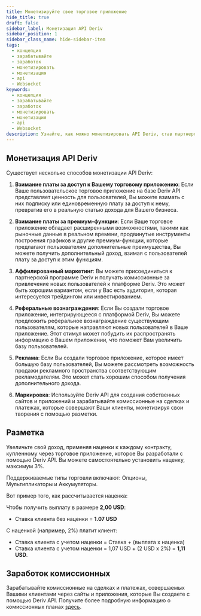 ```yaml
---
title: Монетизируйте свое торговое приложение
hide_title: true
draft: false
sidebar_label: Монетизация API Deriv
sidebar_position: 1
sidebar_class_name: hide-sidebar-item
tags:
  - концепция
  - зарабатывайте
  - заработок
  - монетизировать
  - монетизация
  - api
  - Websocket
keywords:
  - концепция
  - зарабатывайте
  - заработок
  - монетизировать
  - монетизация
  - api
  - Websocket
description: Узнайте, как можно монетизировать API Deriv, став партнером Deriv, разместив рекламу в своем торговом приложении или предложив премиум-функции.
---
```


## Монетизация API Deriv

Существует несколько способов монетизации API Deriv:

1. **Взимание платы за доступ к Вашему торговому приложению**: Если Ваше пользовательское торговое приложение на базе Deriv API представляет ценность для пользователей, Вы можете взимать с них подписку или единовременную плату за доступ к нему, превратив его в реальную статью дохода для Вашего бизнеса.

2. **Взимание платы за премиум-функции**: Если Ваше торговое приложение обладает расширенными возможностями, такими как рыночные данные в реальном времени, продвинутые инструменты построения графиков и другие премиум-функции, которые предлагают пользователям дополнительные преимущества, Вы можете получить дополнительный доход, взимая с пользователей плату за доступ к этим функциям.

3. **Аффилированный маркетинг**: Вы можете присоединиться к партнерской программе Deriv и получать комиссионные за привлечение новых пользователей к платформе Deriv. Это может быть хорошим вариантом, если у Вас есть аудитория, которая интересуется трейдингом или инвестированием.

4. **Реферальные вознаграждения**: Если Вы создали торговое приложение, интегрирующееся с платформой Deriv, Вы можете предложить реферальное вознаграждение существующим пользователям, которые направляют новых пользователей в Ваше приложение. Этот стимул может побудить их распространять информацию о Вашем приложении, что поможет Вам увеличить базу пользователей.

5. **Реклама**: Если Вы создали торговое приложение, которое имеет большую базу пользователей, Вы можете рассмотреть возможность продажи рекламного пространства соответствующим рекламодателям. Это может стать хорошим способом получения дополнительного дохода.

6. **Маркировка**: Используйте Deriv API для создания собственных сайтов и приложений и зарабатывайте комиссионные на сделках и платежах, которые совершают Ваши клиенты, монетизируя свои творения с помощью разметки.

## Разметка

Увеличьте свой доход, применяя наценки к каждому контракту, купленному через торговое приложение, которое Вы разработали с помощью Deriv API. Вы можете самостоятельно установить наценку, максимум 3%.

Поддерживаемые типы торговли включают: Опционы, Мультипликаторы и Аккумуляторы.

Вот пример того, как рассчитывается наценка:

Чтобы получить выплату в размере **2,00 USD**:

- Ставка клиента без наценки = **1.07 USD**

С наценкой (например, 2%) платит клиент:

- Ставка клиента с учетом наценки = Ставка + (выплата х наценка)
- Ставка клиента с учетом наценки = 1,07 USD + (2 USD x 2%) = **1,11 USD**.

## Заработок комиссионных

Зарабатывайте комиссионные на сделках и платежах, совершаемых Вашими клиентами через сайты и приложения, которые Вы создаете с помощью Deriv API. Получите более подробную информацию о комиссионных планах [здесь](https://www.deriv.com/partners/affiliate-ib).
